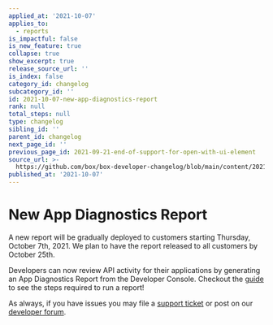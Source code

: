 ```yaml
---
applied_at: '2021-10-07'
applies_to:
  - reports
is_impactful: false
is_new_feature: true
collapse: true
show_excerpt: true
release_source_url: ''
is_index: false
category_id: changelog
subcategory_id: ''
id: 2021-10-07-new-app-diagnostics-report
rank: null
total_steps: null
type: changelog
sibling_id: ''
parent_id: changelog
next_page_id: ''
previous_page_id: 2021-09-21-end-of-support-for-open-with-ui-element
source_url: >-
  https://github.com/box/box-developer-changelog/blob/main/content/2021/10-07-new-app-diagnostics-report.md
published_at: '2021-10-07'
---
```

# New App Diagnostics Report

A new report will be gradually deployed to customers starting Thursday, October
7th, 2021. We plan to have the report released to all customers by October 25th.

<!-- more -->

Developers can now review API activity for their applications by generating an
App Diagnostics Report from the Developer Console. Checkout the
[guide][report] to see the steps required to run a report!

As always, if you have issues you may file a
[support ticket][support] or post on our [developer forum][forum].

[report]: g://api-calls/permissions-and-errors/app-diagnostics-report
[support]: https://developer.box.com/support
[forum]: https://support.box.com/hc/en-us/community/topics/360001932973-Platform-and-Developer-Forum